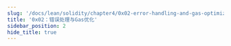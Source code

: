 ```yaml
---
slug: '/docs/lean/solidity/chapter4/0x02-error-handling-and-gas-optimization'
title: '0x02：错误处理与Gas优化'
sidebar_position: 2
hide_title: true
---
```

